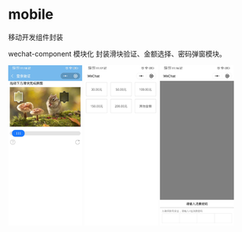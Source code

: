 # mobile
移动开发组件封装

wechat-component 模块化
封装滑块验证、金额选择、密码弹窗模块。



 <img width='30%' src='https://github.com/wangcheng-git/mobile/blob/master/view-images/wechat-componen/view1.jpg' > <img width='30%' src='https://github.com/wangcheng-git/mobile/blob/master/view-images/wechat-componen/view2.jpg' > <img width='30%' src='https://github.com/wangcheng-git/mobile/blob/master/view-images/wechat-componen/view3.jpg' >
<!--<img style='display:inline-block;width:30%!important;' src='https://github.com/wangcheng-git/mobile/blob/master/view-images/wechat-componen/view2.jpg' >
<img style='display:inline-block;width:30%!important;' src='https://github.com/wangcheng-git/mobile/blob/master/view-images/wechat-componen/view3.jpg' >
 -->
